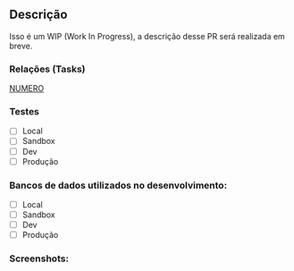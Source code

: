## Descrição
<!-- Substitua a linha abaixo por uma descrição detalhada desse Pull Request. Qual o seu objetivo? Procure detalhar as alterações realizadas, o motivo delas serem necessárias e que problema resolvem. -->
Isso é um WIP (Work In Progress), a descrição desse PR será realizada em breve.

### Relações (Tasks)
<!-- Insira o link do card no Bitrix24 relacionado a esse PR. -->
[NUMERO](https://grupochl.bitrix24.com.br/workgroups/group/128/tasks/task/view/NUMERO)

### Testes
<!-- Marque em qual ambiente foi realizado o teste. Deixe somente as opções apropriadas e apague as outras -->
- [ ] Local
- [ ] Sandbox
- [ ] Dev
- [ ] Produção

### Bancos de dados utilizados no desenvolvimento:
<!--- Marque em qual ambiente foi utilizado o desenvolvimento. Deixe somente as opções apropriadas e apague as outras -->
- [ ] Local
- [ ] Sandbox
- [ ] Dev
- [ ] Produção

### Screenshots: